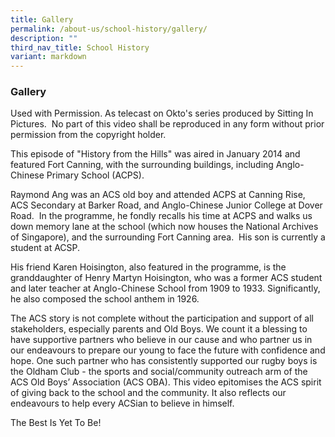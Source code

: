 ```yaml
---
title: Gallery
permalink: /about-us/school-history/gallery/
description: ""
third_nav_title: School History
variant: markdown
---
```

### **Gallery**

Used with Permission. As telecast on Okto's series produced by Sitting In Pictures. &nbsp;No part of this video shall be reproduced in any form without prior permission from the copyright holder.

This episode of "History from the Hills" was aired in January 2014 and featured Fort Canning, with the surrounding buildings, including Anglo-Chinese Primary School (ACPS). &nbsp;

Raymond Ang was an ACS old boy and attended ACPS at Canning Rise, ACS Secondary at Barker Road, and Anglo-Chinese Junior College at Dover Road. &nbsp;In the programme, he fondly recalls his time at ACPS and walks us down memory lane at the school (which now houses the National Archives of Singapore), and the surrounding Fort Canning area. &nbsp;His son is currently a student at ACSP.

His friend Karen Hoisington, also featured in the programme, is the granddaughter of Henry Martyn Hoisington, who was a former ACS student and later teacher at Anglo-Chinese School from 1909 to 1933.
Significantly, he also composed the school anthem in 1926.

The ACS story is not complete without the participation and support of all stakeholders, especially parents and Old Boys. We count it a blessing to have supportive partners who believe in our cause and who partner us in our endeavours to prepare our young to face the future with confidence and hope. One such partner who has consistently supported our rugby boys is the Oldham Club - the sports and social/community outreach arm of the ACS Old Boys’ Association (ACS OBA). This video epitomises the ACS spirit of giving back to the school and the community. It also reflects our endeavours to help every ACSian to believe in himself.

The Best Is Yet To Be!




